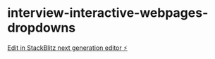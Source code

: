 # interview-interactive-webpages-dropdowns

[Edit in StackBlitz next generation editor ⚡️](https://stackblitz.com/~/github.com/edwardmuthie/interview-interactive-webpages-dropdowns)